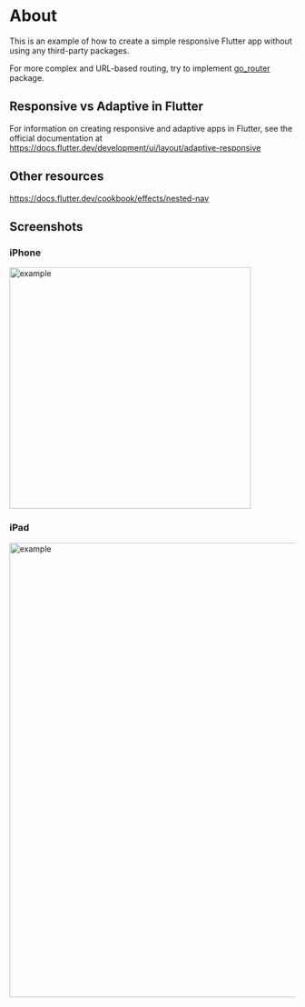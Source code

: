 # About

This is an example of how to create a simple responsive Flutter app without
using any third-party packages.

For more complex and URL-based routing, try to implement
[go_router](https://pub.dev/packages/go_router) package.

## Responsive vs Adaptive in Flutter

For information on creating responsive and adaptive apps in Flutter, see the
official documentation at
https://docs.flutter.dev/development/ui/layout/adaptive-responsive

## Other resources

https://docs.flutter.dev/cookbook/effects/nested-nav

## Screenshots

### iPhone

<img src="https://raw.githubusercontent.com/good-projects/responsive_flutter_example/master/doc/iphone.png" alt="example" width="425">

### iPad

<img src="https://raw.githubusercontent.com/good-projects/responsive_flutter_example/master/doc/ipad.png" alt="example" width="800">
